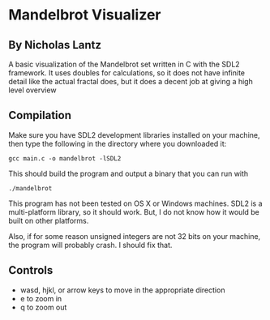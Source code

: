 # Mandelbrot Visualizer
## By Nicholas Lantz

A basic visualization of the Mandelbrot set written in C with the SDL2
framework. It uses doubles for calculations, so it does not have infinite
detail like the actual fractal does, but it does a decent job at giving a
high level overview

## Compilation

Make sure you have SDL2 development libraries installed on your machine, then
type the following in the directory where you downloaded it:

```
gcc main.c -o mandelbrot -lSDL2
```

This should build the program and output a binary that you can run with

```
./mandelbrot
```

This program has not been tested on OS X or Windows machines. SDL2 is a
multi-platform library, so it should work. But, I do not know how it would be
built on other platforms.

Also, if for some reason unsigned integers are not 32 bits on your machine, the
program will probably crash. I should fix that.
## Controls

* wasd, hjkl, or arrow keys to move in the appropriate direction
* e to zoom in
* q to zoom out
